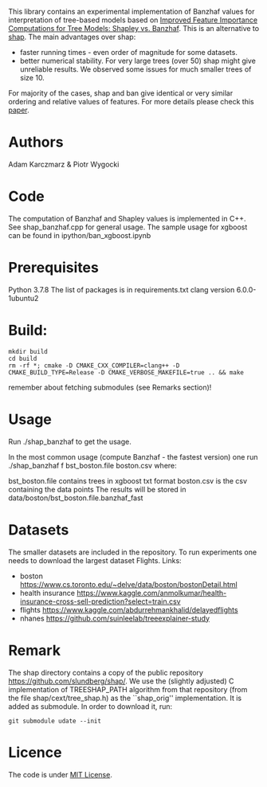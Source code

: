 This library contains an experimental implementation of Banzhaf values for interpretation of tree-based models based on [Improved Feature Importance Computations for Tree Models: Shapley vs. Banzhaf](https://arxiv.org/abs/2108.04126). This is an alternative to [shap](https://github.com/slundberg/shap).
The main advantages over shap:
 - faster running times - even order of magnitude for some datasets.
 - better numerical stability. For very large trees (over 50) shap might give unreliable results. We observed some issues for much smaller trees of size 10.

 For majority of the cases, shap and ban give identical or very similar ordering and relative values of features. For more details please check this [paper](https://arxiv.org/abs/2108.04126).

# Authors
Adam Karczmarz & Piotr Wygocki

# Code
The computation of Banzhaf and Shapley values is implemented in C++.
See shap_banzhaf.cpp for general usage.
The sample usage for xgboost can be found in ipython/ban_xgboost.ipynb


# Prerequisites
Python 3.7.8
The list of packages is in requirements.txt
clang version 6.0.0-1ubuntu2


# Build:
    mkdir build
    cd build
    rm -rf *; cmake -D CMAKE_CXX_COMPILER=clang++ -D CMAKE_BUILD_TYPE=Release -D CMAKE_VERBOSE_MAKEFILE=true .. && make
remember about fetching submodules (see Remarks section)!

# Usage
Run
./shap_banzhaf
to get the usage.

In the most common usage (compute Banzhaf - the fastest version) one run
./shap_banzhaf f bst_boston.file boston.csv
where:

bst_boston.file contains trees in xgboost txt format
boston.csv is the csv containing the data points
The results will be stored in data/boston/bst_boston.file.banzhaf_fast

# Datasets
The smaller datasets are included in the repository.
To run experiments one needs to download the largest dataset Flights.
Links:
- boston https://www.cs.toronto.edu/~delve/data/boston/bostonDetail.html
- health insurance https://www.kaggle.com/anmolkumar/health-insurance-cross-sell-prediction?select=train.csv
- flights https://www.kaggle.com/abdurrehmankhalid/delayedflights
- nhanes https://github.com/suinleelab/treeexplainer-study


# Remark
The shap directory contains a copy of the public repository https://github.com/slundberg/shap/.
We use the (slightly adjusted) C implementation of TREESHAP_PATH algorithm from that repository
(from the file shap/cext/tree_shap.h) as the ``shap_orig'' implementation. It is added as submodule. In order to download it, run:

    git submodule udate --init

# Licence

The code is under [MIT License](LICENSE.txt).




